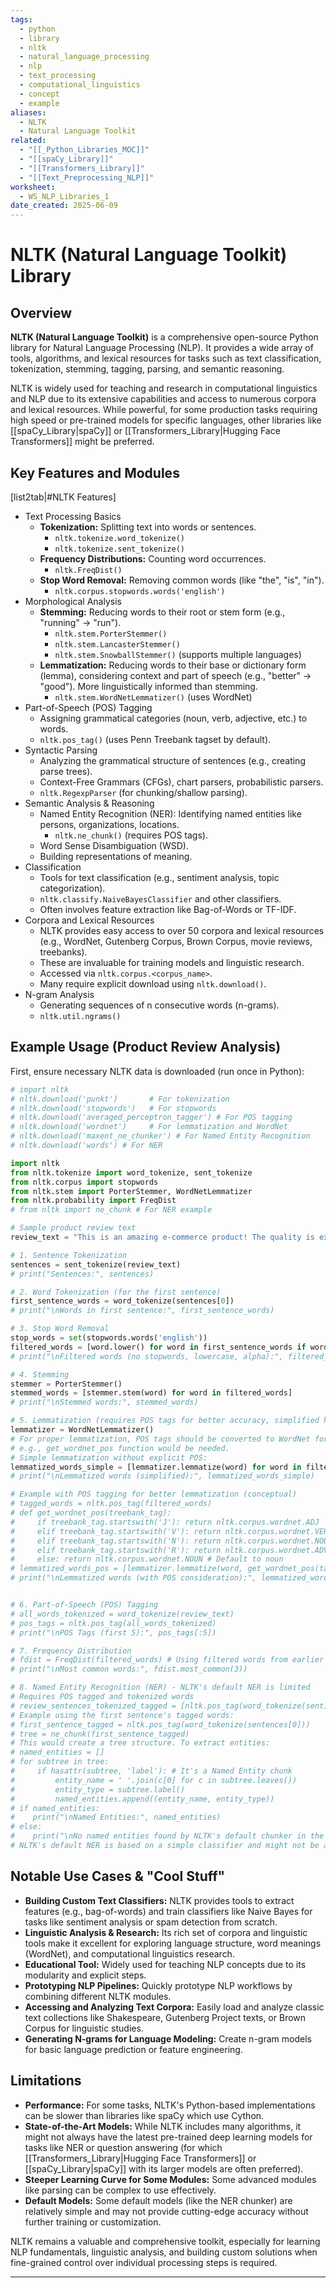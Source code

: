 ```yaml
---
tags:
  - python
  - library
  - nltk
  - natural_language_processing
  - nlp
  - text_processing
  - computational_linguistics
  - concept
  - example
aliases:
  - NLTK
  - Natural Language Toolkit
related:
  - "[[_Python_Libraries_MOC]]"
  - "[[spaCy_Library]]"
  - "[[Transformers_Library]]"
  - "[[Text_Preprocessing_NLP]]"
worksheet:
  - WS_NLP_Libraries_1
date_created: 2025-06-09
---
```

# NLTK (Natural Language Toolkit) Library

## Overview
**NLTK (Natural Language Toolkit)** is a comprehensive open-source Python library for Natural Language Processing (NLP). It provides a wide array of tools, algorithms, and lexical resources for tasks such as text classification, tokenization, stemming, tagging, parsing, and semantic reasoning.

NLTK is widely used for teaching and research in computational linguistics and NLP due to its extensive capabilities and access to numerous corpora and lexical resources. While powerful, for some production tasks requiring high speed or pre-trained models for specific languages, other libraries like [[spaCy_Library|spaCy]] or [[Transformers_Library|Hugging Face Transformers]] might be preferred.

## Key Features and Modules
[list2tab|#NLTK Features]
- Text Processing Basics
    -   **Tokenization:** Splitting text into words or sentences.
        -   `nltk.tokenize.word_tokenize()`
        -   `nltk.tokenize.sent_tokenize()`
    -   **Frequency Distributions:** Counting word occurrences.
        -   `nltk.FreqDist()`
    -   **Stop Word Removal:** Removing common words (like "the", "is", "in").
        -   `nltk.corpus.stopwords.words('english')`
- Morphological Analysis
    -   **Stemming:** Reducing words to their root or stem form (e.g., "running" -> "run").
        -   `nltk.stem.PorterStemmer()`
        -   `nltk.stem.LancasterStemmer()`
        -   `nltk.stem.SnowballStemmer()` (supports multiple languages)
    -   **Lemmatization:** Reducing words to their base or dictionary form (lemma), considering context and part of speech (e.g., "better" -> "good"). More linguistically informed than stemming.
        -   `nltk.stem.WordNetLemmatizer()` (uses WordNet)
- Part-of-Speech (POS) Tagging
    -   Assigning grammatical categories (noun, verb, adjective, etc.) to words.
    -   `nltk.pos_tag()` (uses Penn Treebank tagset by default).
- Syntactic Parsing
    -   Analyzing the grammatical structure of sentences (e.g., creating parse trees).
    -   Context-Free Grammars (CFGs), chart parsers, probabilistic parsers.
    -   `nltk.RegexpParser` (for chunking/shallow parsing).
- Semantic Analysis & Reasoning
    -   Named Entity Recognition (NER): Identifying named entities like persons, organizations, locations.
        -   `nltk.ne_chunk()` (requires POS tags).
    -   Word Sense Disambiguation (WSD).
    -   Building representations of meaning.
- Classification
    -   Tools for text classification (e.g., sentiment analysis, topic categorization).
    -   `nltk.classify.NaiveBayesClassifier` and other classifiers.
    -   Often involves feature extraction like Bag-of-Words or TF-IDF.
- Corpora and Lexical Resources
    -   NLTK provides easy access to over 50 corpora and lexical resources (e.g., WordNet, Gutenberg Corpus, Brown Corpus, movie reviews, treebanks).
    -   These are invaluable for training models and linguistic research.
    -   Accessed via `nltk.corpus.<corpus_name>`.
    -   Many require explicit download using `nltk.download()`.
- N-gram Analysis
    -   Generating sequences of n consecutive words (n-grams).
    -   `nltk.util.ngrams()`

## Example Usage (Product Review Analysis)

First, ensure necessary NLTK data is downloaded (run once in Python):
```python
# import nltk
# nltk.download('punkt')       # For tokenization
# nltk.download('stopwords')   # For stopwords
# nltk.download('averaged_perceptron_tagger') # For POS tagging
# nltk.download('wordnet')     # For lemmatization and WordNet
# nltk.download('maxent_ne_chunker') # For Named Entity Recognition
# nltk.download('words') # For NER
```

```python
import nltk
from nltk.tokenize import word_tokenize, sent_tokenize
from nltk.corpus import stopwords
from nltk.stem import PorterStemmer, WordNetLemmatizer
from nltk.probability import FreqDist
# from nltk import ne_chunk # For NER example

# Sample product review text
review_text = "This is an amazing e-commerce product! The quality is excellent and it arrived very quickly. I would highly recommend it to other customers."

# 1. Sentence Tokenization
sentences = sent_tokenize(review_text)
# print("Sentences:", sentences)

# 2. Word Tokenization (for the first sentence)
first_sentence_words = word_tokenize(sentences[0])
# print("\nWords in first sentence:", first_sentence_words)

# 3. Stop Word Removal
stop_words = set(stopwords.words('english'))
filtered_words = [word.lower() for word in first_sentence_words if word.isalpha() and word.lower() not in stop_words]
# print("\nFiltered words (no stopwords, lowercase, alpha):", filtered_words)

# 4. Stemming
stemmer = PorterStemmer()
stemmed_words = [stemmer.stem(word) for word in filtered_words]
# print("\nStemmed words:", stemmed_words)

# 5. Lemmatization (requires POS tags for better accuracy, simplified here)
lemmatizer = WordNetLemmatizer()
# For proper lemmatization, POS tags should be converted to WordNet format
# e.g., get_wordnet_pos function would be needed.
# Simple lemmatization without explicit POS:
lemmatized_words_simple = [lemmatizer.lemmatize(word) for word in filtered_words]
# print("\nLemmatized words (simplified):", lemmatized_words_simple)

# Example with POS tagging for better lemmatization (conceptual)
# tagged_words = nltk.pos_tag(filtered_words)
# def get_wordnet_pos(treebank_tag):
#     if treebank_tag.startswith('J'): return nltk.corpus.wordnet.ADJ
#     elif treebank_tag.startswith('V'): return nltk.corpus.wordnet.VERB
#     elif treebank_tag.startswith('N'): return nltk.corpus.wordnet.NOUN
#     elif treebank_tag.startswith('R'): return nltk.corpus.wordnet.ADV
#     else: return nltk.corpus.wordnet.NOUN # Default to noun
# lemmatized_words_pos = [lemmatizer.lemmatize(word, get_wordnet_pos(tag)) for word, tag in tagged_words]
# print("\nLemmatized words (with POS consideration):", lemmatized_words_pos)


# 6. Part-of-Speech (POS) Tagging
# all_words_tokenized = word_tokenize(review_text)
# pos_tags = nltk.pos_tag(all_words_tokenized)
# print("\nPOS Tags (first 5):", pos_tags[:5])

# 7. Frequency Distribution
# fdist = FreqDist(filtered_words) # Using filtered words from earlier
# print("\nMost common words:", fdist.most_common(3))

# 8. Named Entity Recognition (NER) - NLTK's default NER is limited
# Requires POS tagged and tokenized words
# review_sentences_tokenized_tagged = [nltk.pos_tag(word_tokenize(sent)) for sent in sentences]
# Example using the first sentence's tagged words:
# first_sentence_tagged = nltk.pos_tag(word_tokenize(sentences[0]))
# tree = ne_chunk(first_sentence_tagged)
# This would create a tree structure. To extract entities:
# named_entities = []
# for subtree in tree:
#     if hasattr(subtree, 'label'): # It's a Named Entity chunk
#         entity_name = ' '.join(c[0] for c in subtree.leaves())
#         entity_type = subtree.label()
#         named_entities.append((entity_name, entity_type))
# if named_entities:
#    print("\nNamed Entities:", named_entities)
# else:
#    print("\nNo named entities found by NLTK's default chunker in the first sentence.")
# NLTK's default NER is based on a simple classifier and might not be as robust as spaCy or Transformers.
```

## Notable Use Cases & "Cool Stuff"
-   **Building Custom Text Classifiers:** NLTK provides tools to extract features (e.g., bag-of-words) and train classifiers like Naive Bayes for tasks like sentiment analysis or spam detection from scratch.
-   **Linguistic Analysis & Research:** Its rich set of corpora and linguistic tools make it excellent for exploring language structure, word meanings (WordNet), and computational linguistics research.
-   **Educational Tool:** Widely used for teaching NLP concepts due to its modularity and explicit steps.
-   **Prototyping NLP Pipelines:** Quickly prototype NLP workflows by combining different NLTK modules.
-   **Accessing and Analyzing Text Corpora:** Easily load and analyze classic text collections like Shakespeare, Gutenberg Project texts, or Brown Corpus for linguistic studies.
-   **Generating N-grams for Language Modeling:** Create n-gram models for basic language prediction or feature engineering.

## Limitations
-   **Performance:** For some tasks, NLTK's Python-based implementations can be slower than libraries like spaCy which use Cython.
-   **State-of-the-Art Models:** While NLTK includes many algorithms, it might not always have the latest pre-trained deep learning models for tasks like NER or question answering (for which [[Transformers_Library|Hugging Face Transformers]] or [[spaCy_Library|spaCy]] with its larger models are often preferred).
-   **Steeper Learning Curve for Some Modules:** Some advanced modules like parsing can be complex to use effectively.
-   **Default Models:** Some default models (like the NER chunker) are relatively simple and may not provide cutting-edge accuracy without further training or customization.

NLTK remains a valuable and comprehensive toolkit, especially for learning NLP fundamentals, linguistic analysis, and building custom solutions when fine-grained control over individual processing steps is required.

---